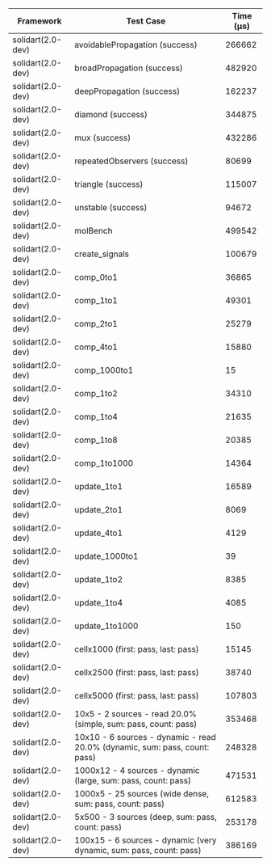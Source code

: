 | Framework | Test Case | Time (μs) |
| --- | --- | --- |
| solidart(2.0-dev) | avoidablePropagation (success) | 266662 |
| solidart(2.0-dev) | broadPropagation (success) | 482920 |
| solidart(2.0-dev) | deepPropagation (success) | 162237 |
| solidart(2.0-dev) | diamond (success) | 344875 |
| solidart(2.0-dev) | mux (success) | 432286 |
| solidart(2.0-dev) | repeatedObservers (success) | 80699 |
| solidart(2.0-dev) | triangle (success) | 115007 |
| solidart(2.0-dev) | unstable (success) | 94672 |
| solidart(2.0-dev) | molBench | 499542 |
| solidart(2.0-dev) | create_signals | 100679 |
| solidart(2.0-dev) | comp_0to1 | 36865 |
| solidart(2.0-dev) | comp_1to1 | 49301 |
| solidart(2.0-dev) | comp_2to1 | 25279 |
| solidart(2.0-dev) | comp_4to1 | 15880 |
| solidart(2.0-dev) | comp_1000to1 | 15 |
| solidart(2.0-dev) | comp_1to2 | 34310 |
| solidart(2.0-dev) | comp_1to4 | 21635 |
| solidart(2.0-dev) | comp_1to8 | 20385 |
| solidart(2.0-dev) | comp_1to1000 | 14364 |
| solidart(2.0-dev) | update_1to1 | 16589 |
| solidart(2.0-dev) | update_2to1 | 8069 |
| solidart(2.0-dev) | update_4to1 | 4129 |
| solidart(2.0-dev) | update_1000to1 | 39 |
| solidart(2.0-dev) | update_1to2 | 8385 |
| solidart(2.0-dev) | update_1to4 | 4085 |
| solidart(2.0-dev) | update_1to1000 | 150 |
| solidart(2.0-dev) | cellx1000 (first: pass, last: pass) | 15145 |
| solidart(2.0-dev) | cellx2500 (first: pass, last: pass) | 38740 |
| solidart(2.0-dev) | cellx5000 (first: pass, last: pass) | 107803 |
| solidart(2.0-dev) | 10x5 - 2 sources - read 20.0% (simple, sum: pass, count: pass) | 353468 |
| solidart(2.0-dev) | 10x10 - 6 sources - dynamic - read 20.0% (dynamic, sum: pass, count: pass) | 248328 |
| solidart(2.0-dev) | 1000x12 - 4 sources - dynamic (large, sum: pass, count: pass) | 471531 |
| solidart(2.0-dev) | 1000x5 - 25 sources (wide dense, sum: pass, count: pass) | 612583 |
| solidart(2.0-dev) | 5x500 - 3 sources (deep, sum: pass, count: pass) | 253178 |
| solidart(2.0-dev) | 100x15 - 6 sources - dynamic (very dynamic, sum: pass, count: pass) | 386169 |
